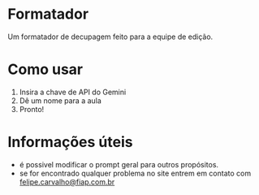 # Formatador
Um formatador de decupagem feito para a equipe de edição.

# Como usar
1. Insira a chave de API do Gemini
2. Dê um nome para a aula
3. Pronto! 

# Informações úteis
- é possivel modificar o prompt geral para outros propósitos.
- se for encontrado qualquer problema no site entrem em contato com [felipe.carvalho@fiap.com.br](mailto:felipe.carvalho@fiap.com.br)
